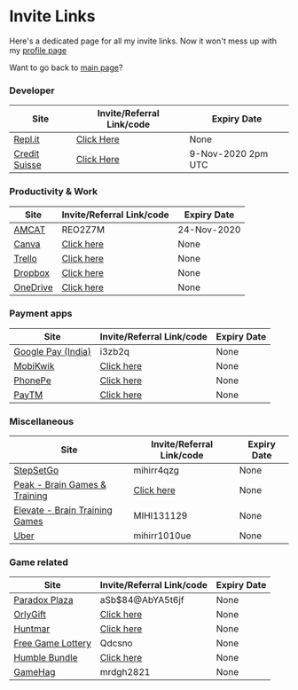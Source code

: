 <!-- @format -->

# Invite Links

Here's a dedicated page for all my invite links.
Now it won't mess up with my [profile page](../Myself_On_internet.md)

Want to go back to [main page](../README.md)?

### Developer

| Site                                         | Invite/Referral Link/code                       | Expiry Date |
| -------------------------------------------- | ----------------------------------------------- | ----------- |
| [Repl.it](https://repl.it/upgrade/MRDGH2821) | [Click Here](https://repl.it/upgrade/MRDGH2821) | None        |
| [Credit Suisse](http://bit.ly/CSGCCmr)| [Click Here](http://bit.ly/CSGCCmr)| 9-Nov-2020 2pm UTC |

### Productivity & Work

| Site                                                                    | Invite/Referral Link/code                                                 | Expiry Date |
| ----------------------------------------------------------------------- | ------------------------------------------------------------------------- | ----------- |
| [AMCAT](https://www.myamcat.com/)                                       | REO2Z7M                                                                   | 24-Nov-2020 |
| [Canva](https://www.canva.com/join/sgw-nxn-kzy)                         | [Click here](https://www.canva.com/join/sgw-nxn-kzy)                      | None        |
| [Trello](https://trello.com/mrdgh2821/recommend)                        | [Click here](https://trello.com/mrdgh2821/recommend)                      | None        |
| [Dropbox](https://bit.ly/3iRpD2F)                                       | [Click here](https://bit.ly/3iRpD2F)                                      | None        |
| [OneDrive](https://onedrive.live.com?invref=dc9882601e01cea6&invscr=90) | [Click here](https://onedrive.live.com?invref=dc9882601e01cea6&invscr=90) | None        |

### Payment apps

| Site                                                   | Invite/Referral Link/code                                | Expiry Date |
| ------------------------------------------------------ | -------------------------------------------------------- | ----------- |
| [Google Pay (India)](https://g.co/payinvite/i3zb2q)    | i3zb2q                                                   | None        |
| [MobiKwik](https://sak38.app.goo.gl/YVatryrzBe5tS3fy7) | [Click here](https://sak38.app.goo.gl/YVatryrzBe5tS3fy7) | None        |
| [PhonePe](https://phon.pe/a24ahmfi)                    | [Click here](https://phon.pe/a24ahmfi)                   | None        |
| [PayTM](https://p.paytm.me/xCTH/74e9c7c8)              | [Click here](https://p.paytm.me/xCTH/74e9c7c8)           | None        |

### Miscellaneous

| Site                                                                  | Invite/Referral Link/code                    | Expiry Date |
| --------------------------------------------------------------------- | -------------------------------------------- | ----------- |
| [StepSetGo](https://app.stepsetgo.com/i/mihirr4qzg)                   | mihirr4qzg                                   | None        |
| [Peak - Brain Games & Training](https://go.peak.net/RTeN1S2hM9)       | [Click here](https://go.peak.net/RTeN1S2hM9) | None        |
| [Elevate - Brain Training Games](http://go.elevateapp.com/MIHI131129) | MIHI131129                                   | None        |
| [Uber](https://www.uber.com/invite/mihirr1010ue)                      | mihirr1010ue                                 | None        |

### Game related

| Site                                                              | Invite/Referral Link/code                                      | Expiry Date |
| ----------------------------------------------------------------- | -------------------------------------------------------------- | ----------- |
| [Paradox Plaza](https://www.paradoxplaza.com/)                    | aSb\$84@AbYA5t6jf                                              | None        |
| [OrlyGift](https://www.orlygift.com/invite/8PrjXnlvkr4KWAz4)      | [Click here](https://www.orlygift.com/invite/8PrjXnlvkr4KWAz4) | None        |
| [Huntmar](https://www.huntmar.com/?mref=MRDG2821)                 | [Click here](https://www.huntmar.com/?mref=MRDG2821)           | None        |
| [Free Game Lottery](https://freegamelottery.com?ref=Qdcsno)       | Qdcsno                                                         | None        |
| [Humble Bundle](https://www.humblebundle.com/monthly?refc=2H6nrD) | [Click here](https://www.humblebundle.com/monthly?refc=2H6nrD) | None        |
| [GameHag](https://gamehag.com/r/6020403)                          | mrdgh2821                                                      | None        |
